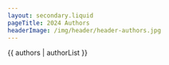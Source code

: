 ```yaml
---
layout: secondary.liquid
pageTitle: 2024 Authors
headerImage: /img/header/header-authors.jpg
---
```


{{ authors | authorList }}
